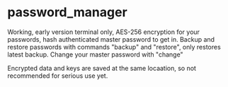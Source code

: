 # password_manager
Working, early version terminal only, AES-256 encryption for your passwords, hash authenticated master password to get in.
Backup and restore passwords with commands "backup" and "restore", only restores latest backup.
Change your master password with "change"

Encrypted data and keys are saved at the same locaation, so not recommended for serious use yet.
